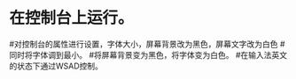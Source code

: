 # 在控制台上运行。
#对控制台的属性进行设置，字体大小，屏幕背景改为黑色，屏幕文字改为白色
#同时将字体调到最小。
#将屏幕背景变为黑色，将字体变为白色。
#在输入法英文的状态下通过WSAD控制。

